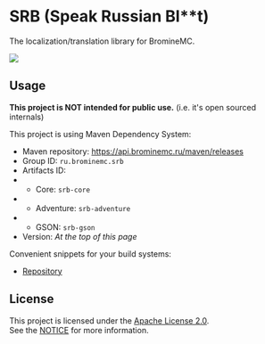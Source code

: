 # SRB (Speak Russian Bl**t)

The localization/translation library for BromineMC.

![](https://img.shields.io/maven-metadata/v?metadataUrl=https%3A%2F%2Fapi.brominemc.ru%2Fmaven%2Freleases%2Fru%2Fbrominemc%2Fsrb%2Fsrb-core%2Fmaven-metadata.xml)

## Usage

**This project is NOT intended for public use.** (i.e. it's open sourced internals)

This project is using Maven Dependency System:

- Maven repository: https://api.brominemc.ru/maven/releases
- Group ID: `ru.brominemc.srb`
- Artifacts ID:
- - Core: `srb-core`
- - Adventure: `srb-adventure`
- - GSON: `srb-gson`
- Version: *At the top of this page*

Convenient snippets for your build systems:

- [Repository](https://api.brominemc.ru/maven/#/releases/ru/brominemc/srb)

## License

This project is licensed under the [Apache License 2.0](LICENSE).  
See the [NOTICE](NOTICE) for more information.